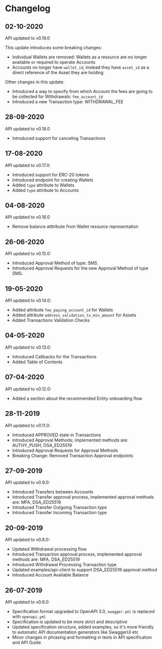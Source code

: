 # Changelog

## 02-10-2020

API updated to v0.19.0

This update introduces some breaking changes:

- Individual Wallets are removed: Wallets as a resource are no longer available or required to operate Accounts
- Accounts no longer have `wallet_id`, instead they have `asset_id` as a direct reference of the Asset they are holding

Other changes in this update:

- Introduced a way to specify from which Account the fees are going to be collected for Withdrawals: `fee_account_id`
- Introduced a new Transaction type: WITHDRAWAL_FEE

## 28-09-2020

API updated to v0.18.0

- Introduced support for canceling Transactions

## 17-08-2020

API updated to v0.17.0:

- Introduced support for ERC-20 tokens
- Introduced endpoint for creating Wallets
- Added `type` attribute to Wallets
- Added `type` attribute to Accounts

## 04-08-2020

API updated to v0.16.0

- Remove balance atttribute from Wallet resource representation

## 26-06-2020

API updated to v0.15.0:

- Introduced Approval Method of type: SMS.
- Introduced Approval Requests for the new Approval Method of type SMS.

## 19-05-2020

API updated to v0.14.0:

- Added attribute `fee_paying_account_id` for Wallets
- Added attribute `address_validation`, `tx_min_amount` for Assets
- Added Transactions Validation Checks

## 04-05-2020

API updated to v0.13.0:

- Introduced Callbacks for the Transactions
- Added Table of Contents

## 07-04-2020

API updated to v0.12.0:

- Added a section about the recommended Entity onboarding flow

## 28-11-2019

API updated to v0.11.0:

- Introduced APPROVED state in Transactions
- Introduced Approval Methods; implemented methods are: AUTHY_PUSH, DSA_ED25519
- Introduced Approval Requests for Approval Methods
- Breaking Change: Removed Transaction Approval endpoints

## 27-09-2019

API updated to v0.9.0:

- Introduced Transfers between Accounts
- Introduced Transfer approval process, implemented approval methods are: MFA, DSA_ED25519
- Introduced Transfer Outgoing Transaction type
- Introduced Transfer Incoming Transaction type

## 20-09-2019

API updated to v0.8.0:

- Updated Withdrawal processing flow
- Introduced Transaction approval process, implemented approval methods are: MFA, DSA_ED25519
- Introduced Withdrawal Processing Transaction type
- Updated examples/api-client to support DSA_ED25519 approval method
- Introduced Account Available Balance

## 26-07-2019

API updated to v0.6.0:

- Specification format upgraded to OpenAPI 3.0, `swagger.yml` is replaced with `openapi.yml`
- Specification is updated to be more strict and descriptive
- Updated specification structure, added examples, so it's more friendly to automatic API documentation generators like SwaggerUI etc
- Minor changes in phrasing and formatting in texts in API specification and API Guide
